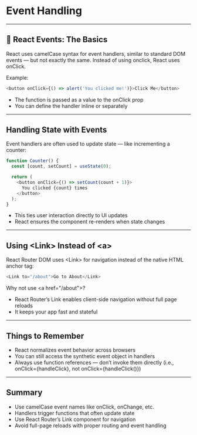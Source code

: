 # Event Handling

---

## 🎯 React Events: The Basics

React uses camelCase syntax for event handlers, similar to standard DOM events — but not exactly the same. Instead of using <span class="codeSnip">onclick</span>, React uses <span class="codeSnip">onClick</span>.

Example:

```javascript
<button onClick={() => alert('You clicked me!')}>Click Me</button>
```

- The function is passed as a value to the <span class="codeSnip">onClick</span> prop
- You can define the handler inline or separately

---

## Handling State with Events

Event handlers are often used to update state — like incrementing a counter:

```javascript
function Counter() {
  const [count, setCount] = useState(0);

  return (
    <button onClick={() => setCount(count + 1)}>
      You clicked {count} times
    </button>
  );
}
```

- This ties user interaction directly to UI updates
- React ensures the component re-renders when state changes

---

## Using &lt;Link&gt; Instead of &lt;a&gt;

React Router DOM uses &lt;Link&gt; for navigation instead of the native HTML anchor tag:

```javascript
<Link to="/about">Go to About</Link>
```

Why not use &lt;a href="/about"&gt;?

- React Router’s <span class="codeSnip">Link</span> enables client-side navigation without full page reloads
- It keeps your app fast and stateful

---

## Things to Remember

- React normalizes event behavior across browsers
- You can still access the synthetic event object in handlers
- Always use function references — don’t invoke them directly (i.e., <span class="codeSnip">onClick={handleClick}</span>, not <span class="codeSnip">onClick={handleClick()}</span>)

---

## Summary

- Use camelCase event names like <span class="codeSnip">onClick</span>, <span class="codeSnip">onChange</span>, etc.
- Handlers trigger functions that often update state
- Use React Router’s <span class="codeSnip">Link</span> component for navigation
- Avoid full-page reloads with proper routing and event handling
